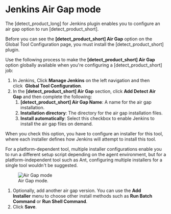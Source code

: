 # Jenkins Air Gap mode
The [detect_product_long] for Jenkins plugin enables you to configure an air gap option to run [detect_product_short]. 

Before you can see the **[detect_product_short] Air Gap** option on the Global Tool Configuration page, you must install the [detect_product_short] plugin.

Use the following process to make the **[detect_product_short] Air Gap** option globally available when you're configuring a [detect_product_short] job:

1. In Jenkins, Click **Manage Jenkins** on the left navigation and then click  **Global Tool Configuration**.
1. In the **[detect_product_short] Air Gap** section, click **Add Detect Air Gap** and then complete the following:
   1. **[detect_product_short] Air Gap Name**: A name for the air gap installation.
   1. **Installation directory**: The directory for the air gap installation files.
   1. **Install automatically**: Select this checkbox to enable Jenkins to install the air gap files on demand.

When you check this option, you have to configure an installer for this tool, where each installer defines how Jenkins will attempt to install this tool.

For a platform-dependent tool, multiple installer configurations enable you to run a different setup script depending on the agent environment, but for a platform-independent tool such as Ant, configuring multiple installers for a single tool wouldn't be suggested.

   <figure>
    <img src="../jenkinsplugin/images/AirGap.png"
         alt="Air Gap mode">
    <figcaption>Air Gap mode.</figcaption>
</figure>

1. Optionally, add another air gap version. You can use the **Add Installer** menu to choose other install methods such as **Run Batch Command** or **Run Shell Command**.
1. Click **Save**.
